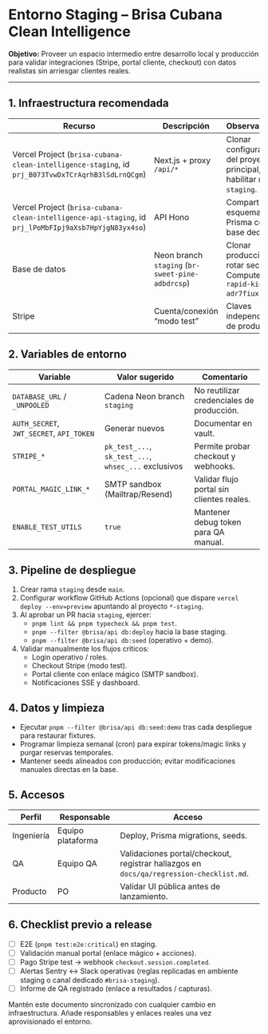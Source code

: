 # Entorno Staging – Brisa Cubana Clean Intelligence

**Objetivo:** Proveer un espacio intermedio entre desarrollo local y producción para validar integraciones (Stripe, portal cliente, checkout) con datos realistas sin arriesgar clientes reales.

---

## 1. Infraestructura recomendada

| Recurso                                                                                               | Descripción                                      | Observaciones                                                          |
| ----------------------------------------------------------------------------------------------------- | ------------------------------------------------ | ---------------------------------------------------------------------- |
| Vercel Project (`brisa-cubana-clean-intelligence-staging`, id `prj_B073TvwDxTCrAqrhB3lSdLrnQCgm`)     | Next.js + proxy `/api/*`                         | Clonar configuración del proyecto principal, habilitar rama `staging`. |
| Vercel Project (`brisa-cubana-clean-intelligence-api-staging`, id `prj_lPoMbFIpj9aXsb7HpYjgN83yx4so`) | API Hono                                         | Compartir esquema Prisma con base dedicada.                            |
| Base de datos                                                                                         | Neon branch `staging` (`br-sweet-pine-adbdrcsp`) | Clonar producción y rotar secretos. Compute `ep-rapid-king-adr7fiux`.  |
| Stripe                                                                                                | Cuenta/conexión “modo test”                      | Claves independientes de producción.                                   |

## 2. Variables de entorno

| Variable                                 | Valor sugerido                                       | Comentario                                |
| ---------------------------------------- | ---------------------------------------------------- | ----------------------------------------- |
| `DATABASE_URL` / `_UNPOOLED`             | Cadena Neon branch `staging`                         | No reutilizar credenciales de producción. |
| `AUTH_SECRET`, `JWT_SECRET`, `API_TOKEN` | Generar nuevos                                       | Documentar en vault.                      |
| `STRIPE_*`                               | `pk_test_...`, `sk_test_...`, `whsec_...` exclusivos | Permite probar checkout y webhooks.       |
| `PORTAL_MAGIC_LINK_*`                    | SMTP sandbox (Mailtrap/Resend)                       | Validar flujo portal sin clientes reales. |
| `ENABLE_TEST_UTILS`                      | `true`                                               | Mantener debug token para QA manual.      |

## 3. Pipeline de despliegue

1. Crear rama `staging` desde `main`.
2. Configurar workflow GitHub Actions (opcional) que dispare `vercel deploy --env=preview` apuntando al proyecto `*-staging`.
3. Al aprobar un PR hacia `staging`, ejercer:
   - `pnpm lint && pnpm typecheck && pnpm test`.
   - `pnpm --filter @brisa/api db:deploy` hacia la base staging.
   - `pnpm --filter @brisa/api db:seed` (operativo + demo).
4. Validar manualmente los flujos críticos:
   - Login operativo / roles.
   - Checkout Stripe (modo test).
   - Portal cliente con enlace mágico (SMTP sandbox).
   - Notificaciones SSE y dashboard.

## 4. Datos y limpieza

- Ejecutar `pnpm --filter @brisa/api db:seed:demo` tras cada despliegue para restaurar fixtures.
- Programar limpieza semanal (cron) para expirar tokens/magic links y purgar reservas temporales.
- Mantener seeds alineados con producción; evitar modificaciones manuales directas en la base.

## 5. Accesos

| Perfil     | Responsable       | Acceso                                                                                  |
| ---------- | ----------------- | --------------------------------------------------------------------------------------- |
| Ingeniería | Equipo plataforma | Deploy, Prisma migrations, seeds.                                                       |
| QA         | Equipo QA         | Validaciones portal/checkout, registrar hallazgos en `docs/qa/regression-checklist.md`. |
| Producto   | PO                | Validar UI pública antes de lanzamiento.                                                |

## 6. Checklist previo a release

- [ ] E2E (`pnpm test:e2e:critical`) en staging.
- [ ] Validación manual portal (enlace mágico + acciones).
- [ ] Pago Stripe test → webhook `checkout.session.completed`.
- [ ] Alertas Sentry ↔ Slack operativas (reglas replicadas en ambiente staging o canal dedicado `#brisa-staging`).
- [ ] Informe de QA registrado (enlace a resultados / capturas).

Mantén este documento sincronizado con cualquier cambio en infraestructura. Añade responsables y enlaces reales una vez aprovisionado el entorno.
